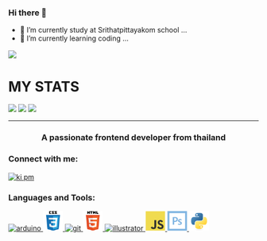 ### Hi there 👋

- 🔭 I’m currently study at Srithatpittayakom school ...
- 🌱 I’m currently learning coding ...

<img align="center" src="https://media.giphy.com/media/JIX9t2j0ZTN9S/giphy.gif">

# MY STATS 
![](http://github-profile-summary-cards.vercel.app/api/cards/profile-details?username=chankxow&theme=monokai)
![](http://github-profile-summary-cards.vercel.app/api/cards/stats?username=chankxow&theme=monokai)
![](http://github-profile-summary-cards.vercel.app/api/cards/most-commit-language?username=chankxow&theme=monokai)


<hr>
<h3 align="center">A passionate frontend developer from thailand</h3>

<h3 align="left">Connect with me:</h3>
<p align="left">
<a href="https://www.facebook.com/profile.php?id=100011973946922)](https://www.facebook.com/profile.php?id=100011973946922)" target="blank"><img align="center" src="https://raw.githubusercontent.com/rahuldkjain/github-profile-readme-generator/master/src/images/icons/Social/facebook.svg" alt="ki pm" height="30" width="40" /></a>
</p>

<h3 align="left">Languages and Tools:</h3>
<p align="left"> <a href="https://www.arduino.cc/" target="_blank" rel="noreferrer"> <img src="https://cdn.worldvectorlogo.com/logos/arduino-1.svg" alt="arduino" width="40" height="40"/> </a> <a href="https://www.w3schools.com/css/" target="_blank" rel="noreferrer"> <img src="https://raw.githubusercontent.com/devicons/devicon/master/icons/css3/css3-original-wordmark.svg" alt="css3" width="40" height="40"/> </a> <a href="https://git-scm.com/" target="_blank" rel="noreferrer"> <img src="https://www.vectorlogo.zone/logos/git-scm/git-scm-icon.svg" alt="git" width="40" height="40"/> </a> <a href="https://www.w3.org/html/" target="_blank" rel="noreferrer"> <img src="https://raw.githubusercontent.com/devicons/devicon/master/icons/html5/html5-original-wordmark.svg" alt="html5" width="40" height="40"/> </a> <a href="https://www.adobe.com/in/products/illustrator.html" target="_blank" rel="noreferrer"> <img src="https://www.vectorlogo.zone/logos/adobe_illustrator/adobe_illustrator-icon.svg" alt="illustrator" width="40" height="40"/> </a> <a href="https://developer.mozilla.org/en-US/docs/Web/JavaScript" target="_blank" rel="noreferrer"> <img src="https://raw.githubusercontent.com/devicons/devicon/master/icons/javascript/javascript-original.svg" alt="javascript" width="40" height="40"/> </a> <a href="https://www.photoshop.com/en" target="_blank" rel="noreferrer"> <img src="https://raw.githubusercontent.com/devicons/devicon/master/icons/photoshop/photoshop-line.svg" alt="photoshop" width="40" height="40"/> </a> <a href="https://www.python.org" target="_blank" rel="noreferrer"> <img src="https://raw.githubusercontent.com/devicons/devicon/master/icons/python/python-original.svg" alt="python" width="40" height="40"/> </a> </p>
